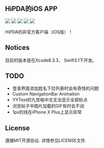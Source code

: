 HiPDA的iOS APP
---
![](https://img.shields.io/badge/status-developing-red.svg) ![](https://img.shields.io/badge/language-Swift%203-orange.svg) ![](https://img.shields.io/badge/compatibility-iPhone-yellowgreen.svg) ![](https://img.shields.io/badge/tool-Xcode8-green.svg) ![](https://img.shields.io/github/license/JakeLin/SwiftWeather.svg?style=flat)

HiPDA的非官方客户端（iOS版）！

Notices
---
目前的版本是在Xcode8.3.3， Swift3.1下开发。

TODO
---
- 登录界面添加姓名下拉列表时会有奇怪的问题
- Custom NavigationBar Animation
- YYText的九宫格中文无法显示全部标点
- 浏览帖子中图片加载的GIF有时会不动
- 1px的线在iPhone X Plus上显示异常

License
---
遵循MIT开源协议. 详情参见LICENSE文件.
